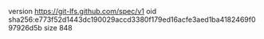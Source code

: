 version https://git-lfs.github.com/spec/v1
oid sha256:e773f52d1443dc190029accd3380f179ed16acfe3aed1ba4182469f097926d5b
size 848
